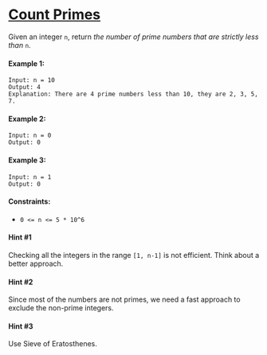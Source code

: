 # [Count Primes](https://leetcode.com/explore/interview/card/top-interview-questions-easy/102/math/744/)
Given an integer `n`, return *the number of prime numbers that are strictly less than* `n`.

#### Example 1:
```
Input: n = 10
Output: 4
Explanation: There are 4 prime numbers less than 10, they are 2, 3, 5, 7.
```

#### Example 2:
```
Input: n = 0
Output: 0
```

#### Example 3:
```
Input: n = 1
Output: 0
```

#### Constraints:
- `0 <= n <= 5 * 10^6`

#### Hint #1
Checking all the integers in the range `[1, n-1]` is not efficient. Think about a better approach.

#### Hint #2
Since most of the numbers are not primes, we need a fast approach to exclude the non-prime integers.

#### Hint #3
Use Sieve of Eratosthenes.
